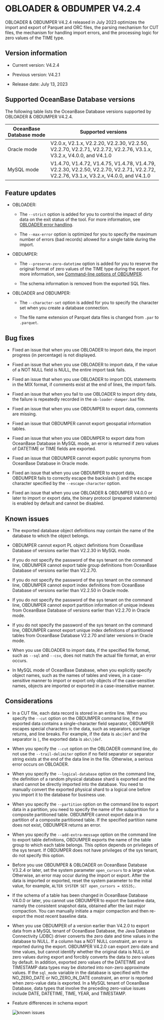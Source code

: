 # OBLOADER & OBDUMPER V4.2.4

OBLOADER & OBDUMPER V4.2.4 released in July 2023 optimizes the import and export of Parquet and ORC files, the parsing mechanism for CUT files, the mechanism for handling import errors, and the processing logic for zero values of the TIME type.

## Version information

* Current version: V4.2.4

* Previous version: V4.2.1

* Release date: July 13, 2023

## Supported OceanBase Database versions

The following table lists the OceanBase Database versions supported by OBLOADER & OBDUMPER V4.2.4.


| OceanBase Database mode | Supported versions |
|-------------------------|--------------------------------------------------------------------------------------------------------|
| Oracle mode | V2.0.x, V2.1.x, V2.2.20, V2.2.30, V2.2.50, V2.2.70, V2.2.71, V2.2.72, V2.2.76, V3.1.x, V3.2.x, V4.0.0, and V4.1.0 |
| MySQL mode | V1.4.70, V1.4.72, V1.4.75, V1.4.78, V1.4.79, V2.2.30, V2.2.50, V2.2.70, V2.2.71, V2.2.72, V2.2.76, V3.1.x, V3.2.x, V4.0.0, and V4.1.0 |



## Feature updates

* OBLOADER:

   * The `--strict` option is added for you to control the impact of dirty data on the exit status of the tool. For more information, see [OBLOADER error handling](../../../500.OBLOADER/501.obloader-error-resolution.md).

   * The `--max-error` option is optimized for you to specify the maximum number of errors (bad records) allowed for a single table during the import.

* OBDUMPER:

   * The `--preserve-zero-datetime` option is added for you to reserve the original format of zero values of the TIME type during the export. For more information, see [Command-line options of OBDUMPER](../../../600.OBDUMPER/200.obdumper-command-line-options.md).

   * The schema information is removed from the exported SQL files.

* OBLOADER and OBDUMPER:

   * The `--character-set` option is added for you to specify the character set when you create a database connection.

   * The file name extension of Parquet data files is changed from `.par` to `.parquet`.


## Bug fixes

* Fixed an issue that when you use OBLOADER to import data, the import progress (in percentage) is not displayed.

* Fixed an issue that when you use OBLOADER to import data, if the value of a NOT NULL field is NULL, the entire import task fails.

* Fixed an issue that when you use OBLOADER to import DDL statements in the MIX format, if comments exist at the end of lines, the import fails.

* Fixed an issue that when you fail to use OBLOADER to import dirty data, the failure is repeatedly recorded in the `ob-loader-dumper.bad` file.

* Fixed an issue that when you use OBDUMPER to export data, comments are missing.

* Fixed an issue that OBDUMPER cannot export geospatial information tables.

* Fixed an issue that when you use OBDUMPER to export data from OceanBase Database in MySQL mode, an error is returned if zero values of DATETIME or TIME fields are exported.

* Fixed an issue that OBDUMPER cannot export public synonyms from OceanBase Database in Oracle mode.

* Fixed an issue that when you use OBDUMPER to export data, OBDUMPER fails to correctly escape the backslash (\) and the escape character specified by the `--escape-character` option.

* Fixed an issue that when you use OBLOADER & OBDUMPER V4.0.0 or later to import or export data, the binary protocol (prepared statements) is enabled by default and cannot be disabled.

## Known issues

* The exported database object definitions may contain the name of the database to which the object belongs.

* OBDUMPER cannot export PL object definitions from OceanBase Database of versions earlier than V2.2.30 in MySQL mode.

* If you do not specify the password of the sys tenant on the command line, OBDUMPER cannot export table group definitions from OceanBase Database of versions earlier than V2.2.70.

* If you do not specify the password of the sys tenant on the command line, OBDUMPER cannot export index definitions from OceanBase Database of versions earlier than V2.2.50 in Oracle mode.

* If you do not specify the password of the sys tenant on the command line, OBDUMPER cannot export partition information of unique indexes from OceanBase Database of versions earlier than V2.2.70 in Oracle mode.

* If you do not specify the password of the sys tenant on the command line, OBDUMPER cannot export unique index definitions of partitioned tables from OceanBase Database V2.2.70 and later versions in Oracle mode.

* When you use OBLOADER to import data, if the specified file format, such as `--sql` and `--csv`, does not match the actual file format, an error occurs.

* In MySQL mode of OceanBase Database, when you explicitly specify object names, such as the names of tables and views, in a case-sensitive manner to import or export only objects of the case-sensitive names, objects are imported or exported in a case-insensitive manner.



## Considerations

* In a CUT file, each data record is stored in an entire line. When you specify the `--cut` option on the OBDUMPER command line, if the exported data contains a single-character field separator, OBDUMPER escapes special characters in the data, such as separators, carriage returns, and line breaks. For example, if the data is `abc|def` and the separator is `|`, the exported data is `abc\|def`.

* When you specify the `--cut` option on the OBLOADER command line, do not use the `--trail-delimiter` option if no field separator or separator string exists at the end of the data line in the file. Otherwise, a serious error occurs on OBLOADER.

* When you specify the `--logical-database` option on the command line, the definition of a random physical database shard is exported and the shard cannot be directly imported into the database. You need to manually convert the exported physical shard to a logical one before you import it to the database for business use.

* When you specify the `--partition` option on the command line to export data in a partition, you need to specify the name of the subpartition for a composite partitioned table. OBDUMPER cannot export data in a partition of a composite partitioned table. If the specified partition name does not exist, OBDUMPER returns an error.

* When you specify the `--add-extra-message` option on the command line to export table definitions, OBDUMPER exports the name of the table group to which each table belongs. This option depends on privileges of the sys tenant. If OBDUMPER does not have privileges of the sys tenant, do not specify this option.

* Before you use OBDUMPER & OBLOADER on OceanBase Database V3.2.4 or later, set the system parameter `open_cursors` to a large value. Otherwise, an error may occur during the import or export. After the data is imported or exported, reset the system parameter to the initial value, for example, `ALTER SYSTEM SET open_cursors = 65535;`.

* If the schema of a table has been changed in OceanBase Database V4.0.0 or later, you cannot use OBDUMPER to export the baseline data, namely the consistent snapshot data, obtained after the last major compaction. You can manually initiate a major compaction and then re-export the most recent baseline data.

* When you use OBDUMPER of a version earlier than V4.2.0 to export data from a MySQL tenant of OceanBase Database, the Java Database Connectivity (JDBC) driver converts the zero date and time values in the database to NULL. If a column has a NOT NULL constraint, an error is reported during the export. OBDUMPER V4.2.0 can export zero date and time values, but cannot identify whether the original data is NULL or zero values during export and forcibly converts the data to zero values by default. In addition, exported zero values of the DATETIME and TIMESTAMP data types may be distorted into non-zero approximate values. If the `sql_mode` variable in the database is specified with the NO_ZERO_DATE or NO_ZERO_IN_DATE constraint, an error is reported when zero-value data is exported. In a MySQL tenant of OceanBase Database, data types that involve the preceding zero-value issues include DATE, DATETIME, TIME, YEAR, and TIMESTAMP.

* Feature differences in schema export

   ![known issues](https://obbusiness-private.oss-cn-shanghai.aliyuncs.com/doc/img/obloaderobdumper/420/known%20issues.png)

